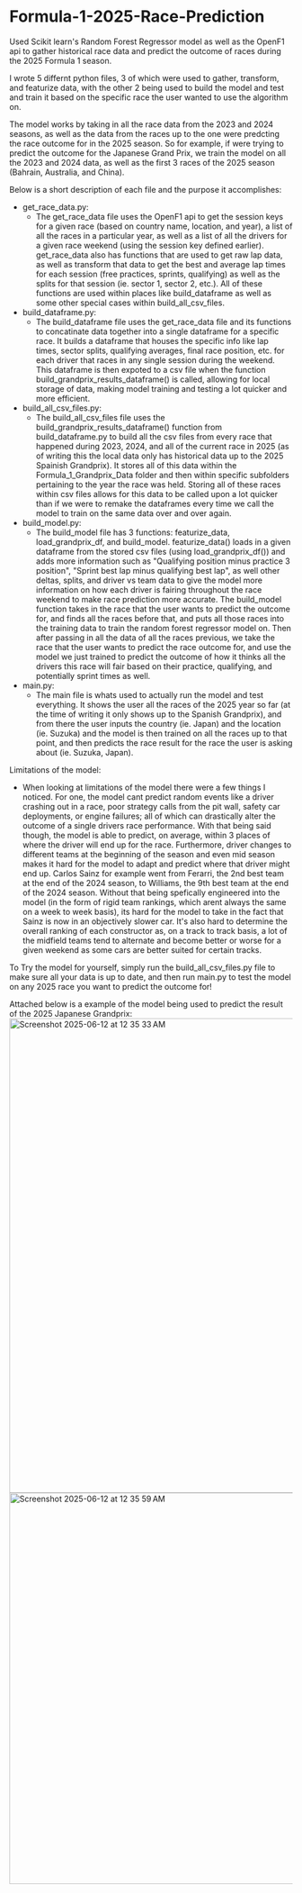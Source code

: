 # Formula-1-2025-Race-Prediction
Used Scikit learn's Random Forest Regressor model as well as the OpenF1 api to gather historical race data and predict the outcome of races during the 2025 Formula 1 season.

I wrote 5 differnt python files, 3 of which were used to gather, transform, and featurize data, with the other 2 being used to build the model and test and train it based on the specific race the user wanted to use the algorithm on.

The model works by taking in all the race data from the 2023 and 2024 seasons, as well as the data from the races up to the one were predcting the race outcome for in the 2025 season. So for example, if were trying to predict the outcome for the Japanese Grand Prix, we train the model on all the 2023 and 2024 data, as well as the first 3 races of the 2025 season (Bahrain, Australia, and China).

Below is a short description of each file and the purpose it accomplishes:
- get_race_data.py:
  - The get_race_data file uses the OpenF1 api to get the session keys for a given race (based on country name, location, and year), a list of all the races in a particular year, as well as a list of all the drivers for a given race weekend (using the session key defined earlier). get_race_data also has functions that are used to get raw lap data, as well as transform that data to get the best and average lap times for each session (free practices, sprints, qualifying) as well as the splits for that session (ie. sector 1, sector 2, etc.). All of these functions are used within places like build_dataframe as well as some other special cases within build_all_csv_files.
- build_dataframe.py:
  - The build_dataframe file uses the get_race_data file and its functions to concatinate data together into a single dataframe for a specific race. It builds a dataframe that houses the specific info like lap times, sector splits, qualifying averages, final race position, etc. for each driver that races in any single session during the weekend. This dataframe is then expoted to a csv file when the function build_grandprix_results_dataframe() is called, allowing for local storage of data, making model training and testing a lot quicker and more efficient.
- build_all_csv_files.py:
  - The build_all_csv_files file uses the build_grandprix_results_dataframe() function from build_dataframe.py to build all the csv files from every race that happened during 2023, 2024, and all of the current race in 2025 (as of writing this the local data only has historical data up to the 2025 Spainish Grandprix). It stores all of this data within the Formula_1_Grandprix_Data folder and then within specific subfolders pertaining to the year the race was held. Storing all of these races within csv files allows for this data to be called upon a lot quicker than if we were to remake the dataframes every time we call the model to train on the same data over and over again.
- build_model.py:
  - The build_model file has 3 functions: featurize_data, load_grandprix_df, and build_model. featurize_data() loads in a given dataframe from the stored csv files (using load_grandprix_df()) and adds more information such as "Qualifying position minus practice 3 position", "Sprint best lap minus qualifying best lap", as well other deltas, splits, and driver vs team data to give the model more information on how each driver is fairing throughout the race weekend to make race prediction more accurate. The build_model function takes in the race that the user wants to predict the outcome for, and finds all the races before that, and puts all those races into the training data to train the random forest regressor model on. Then after passing in all the data of all the races previous, we take the race that the user wants to predict the race outcome for, and use the model we just trained to predict the outcome of how it thinks all the drivers this race will fair based on their practice, qualifying, and potentially sprint times as well. 
- main.py:
  -  The main file is whats used to actually run the model and test everything. It shows the user all the races of the 2025 year so far (at the time of writing it only shows up to the Spanish Grandprix), and from there the user inputs the country (ie. Japan) and the location (ie. Suzuka) and the model is then trained on all the races up to that point, and then predicts the race result for the race the user is asking about (ie. Suzuka, Japan).


Limitations of the model:
- When looking at limitations of the model there were a few things I noticed. For one, the model cant predict random events like a driver crashing out in a race, poor strategy calls from the pit wall, safety car deployments, or engine failures; all of which can drastically alter the outcome of a single drivers race performance. With that being said though, the model is able to predict, on average, within 3 places of where the driver will end up for the race. Furthermore, driver changes to different teams at the beginning of the season and even mid season makes it hard for the model to adapt and predict where that driver might end up. Carlos Sainz for example went from Ferarri, the 2nd best team at the end of the 2024 season, to Williams, the 9th best team at the end of the 2024 season. Without that being spefically engineered into the model (in the form of rigid team rankings, which arent always the same on a week to week basis), its hard for the model to take in the fact that Sainz is now in an objectively slower car. It's also hard to determine the overall ranking of each constructor as, on a track to track basis, a lot of the midfield teams tend to alternate and become better or worse for a given weekend as some cars are better suited for certain tracks.

To Try the model for yourself, simply run the build_all_csv_files.py file to make sure all your data is up to date, and then run main.py to test the model on any 2025 race you want to predict the outcome for!

Attached below is a example of the model being used to predict the result of the 2025 Japanese Grandprix:
<img width="843" alt="Screenshot 2025-06-12 at 12 35 33 AM" src="https://github.com/user-attachments/assets/f77710f2-6f94-4dc3-9aef-89cadd033de0" />
<img width="695" alt="Screenshot 2025-06-12 at 12 35 59 AM" src="https://github.com/user-attachments/assets/e98b7097-1476-4662-b51a-c76c7401fe73" />

